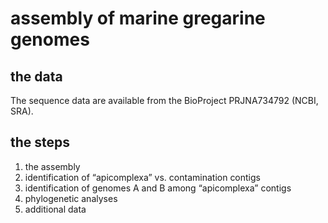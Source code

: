 # assembly of marine gregarine genomes


## the data

The sequence data are available from the BioProject PRJNA734792 (NCBI, SRA).



## the steps

1. the assembly
2. identification of “apicomplexa” vs. contamination contigs
3. identification of genomes A and B among “apicomplexa” contigs
4. phylogenetic analyses
5. additional data





